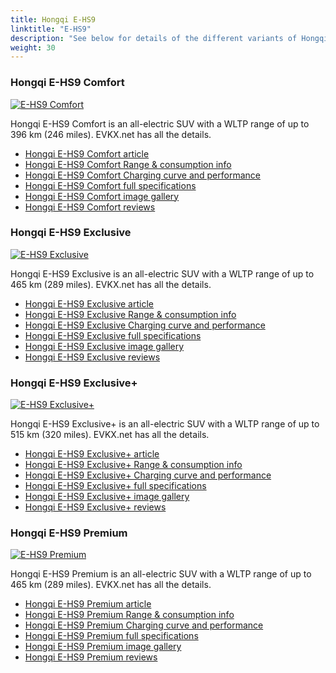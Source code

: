 ```yaml
---
title: Hongqi E-HS9
linktitle: "E-HS9"
description: "See below for details of the different variants of Hongqi E-HS9"
weight: 30
---
```

### Hongqi E-HS9 Comfort

<a href="/models/hongqi/e-hs9/e-hs9_comfort/"><img src="https://media.evkx.net/multimedia/models/hongqi/e-hs9/e-hs9_comfort/main_1_st.jpg" class="img-fluid" alt="E-HS9 Comfort" ></a>

Hongqi E-HS9 Comfort is an all-electric SUV with a WLTP range of up to 396 km (246 miles). EVKX.net has all the details. 

- [Hongqi E-HS9 Comfort article](/models/hongqi/e-hs9/e-hs9_comfort/)
- [Hongqi E-HS9 Comfort Range & consumption info](/models/hongqi/e-hs9/e-hs9_comfort/rangeandconsumption)
- [Hongqi E-HS9 Comfort Charging curve and performance](/models/hongqi/e-hs9/e-hs9_comfort/chargingcurve)
- [Hongqi E-HS9 Comfort full specifications](/models/hongqi/e-hs9/e-hs9_comfort/specifications)
- [Hongqi E-HS9 Comfort image gallery](/models/hongqi/e-hs9/e-hs9_comfort/gallery)
- [Hongqi E-HS9 Comfort reviews](/models/hongqi/e-hs9/e-hs9_comfort/reviews)

### Hongqi E-HS9 Exclusive

<a href="/models/hongqi/e-hs9/e-hs9_exclusive/"><img src="https://media.evkx.net/multimedia/models/hongqi/e-hs9/e-hs9_exclusive/main_1_st.jpg" class="img-fluid" alt="E-HS9 Exclusive" ></a>

Hongqi E-HS9 Exclusive is an all-electric SUV with a WLTP range of up to 465 km (289 miles). EVKX.net has all the details. 

- [Hongqi E-HS9 Exclusive article](/models/hongqi/e-hs9/e-hs9_exclusive/)
- [Hongqi E-HS9 Exclusive Range & consumption info](/models/hongqi/e-hs9/e-hs9_exclusive/rangeandconsumption)
- [Hongqi E-HS9 Exclusive Charging curve and performance](/models/hongqi/e-hs9/e-hs9_exclusive/chargingcurve)
- [Hongqi E-HS9 Exclusive full specifications](/models/hongqi/e-hs9/e-hs9_exclusive/specifications)
- [Hongqi E-HS9 Exclusive image gallery](/models/hongqi/e-hs9/e-hs9_exclusive/gallery)
- [Hongqi E-HS9 Exclusive reviews](/models/hongqi/e-hs9/e-hs9_exclusive/reviews)

### Hongqi E-HS9 Exclusive+

<a href="/models/hongqi/e-hs9/e-hs9_exclusiveplus/"><img src="https://media.evkx.net/multimedia/models/hongqi/e-hs9/e-hs9_exclusiveplus/main_1_st.jpg" class="img-fluid" alt="E-HS9 Exclusive+" ></a>

Hongqi E-HS9 Exclusive+ is an all-electric SUV with a WLTP range of up to 515 km (320 miles). EVKX.net has all the details. 

- [Hongqi E-HS9 Exclusive+ article](/models/hongqi/e-hs9/e-hs9_exclusiveplus/)
- [Hongqi E-HS9 Exclusive+ Range & consumption info](/models/hongqi/e-hs9/e-hs9_exclusiveplus/rangeandconsumption)
- [Hongqi E-HS9 Exclusive+ Charging curve and performance](/models/hongqi/e-hs9/e-hs9_exclusiveplus/chargingcurve)
- [Hongqi E-HS9 Exclusive+ full specifications](/models/hongqi/e-hs9/e-hs9_exclusiveplus/specifications)
- [Hongqi E-HS9 Exclusive+ image gallery](/models/hongqi/e-hs9/e-hs9_exclusiveplus/gallery)
- [Hongqi E-HS9 Exclusive+ reviews](/models/hongqi/e-hs9/e-hs9_exclusiveplus/reviews)

### Hongqi E-HS9 Premium

<a href="/models/hongqi/e-hs9/e-hs9_premium/"><img src="https://media.evkx.net/multimedia/models/hongqi/e-hs9/e-hs9_premium/main_1_st.jpg" class="img-fluid" alt="E-HS9 Premium" ></a>

Hongqi E-HS9 Premium is an all-electric SUV with a WLTP range of up to 465 km (289 miles). EVKX.net has all the details. 

- [Hongqi E-HS9 Premium article](/models/hongqi/e-hs9/e-hs9_premium/)
- [Hongqi E-HS9 Premium Range & consumption info](/models/hongqi/e-hs9/e-hs9_premium/rangeandconsumption)
- [Hongqi E-HS9 Premium Charging curve and performance](/models/hongqi/e-hs9/e-hs9_premium/chargingcurve)
- [Hongqi E-HS9 Premium full specifications](/models/hongqi/e-hs9/e-hs9_premium/specifications)
- [Hongqi E-HS9 Premium image gallery](/models/hongqi/e-hs9/e-hs9_premium/gallery)
- [Hongqi E-HS9 Premium reviews](/models/hongqi/e-hs9/e-hs9_premium/reviews)

